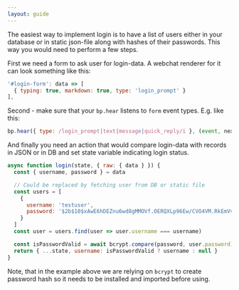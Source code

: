 ```yaml
---
layout: guide
---
```


The easiest way to implement login is to have a list of users either in your database or in static json-file along with hashes of their passwords. This way you would need to perform a few steps.

First we need a form to ask user for login-data. A webchat renderer for it can look something like this:

```js
'#login-form': data => [
  { typing: true, markdown: true, type: 'login_prompt' }
],
```

Second - make sure that your `bp.hear` listens to `form` event types. E.g. like this:

```js
bp.hear({ type: /login_prompt|text|message|quick_reply/i }, (event, next) => { /* ... */ })
```

And finally you need an action that would compare login-data with records in JSON or in DB and set state variable indicating login status.

```js
async function login(state, { raw: { data } }) {
  const { username, password } = data

  // Could be replaced by fetching user from DB or static file
  const users = [
    {
      username: 'testuser',
      password: '$2b$10$xAwE6hDEZnu6wd8gMMOVf.OERQXLp96Ew/CVO4VM.RkEmVvzKdpya' // 'myPlaintextPassword'
    }
  ]
  const user = users.find(user => user.username === username)

  const isPasswordValid = await bcrypt.compare(password, user.password)
  return { ...state, username: isPasswordValid ? username : null }
}
```

Note, that in the example above we are relying on `bcrypt` to create password hash so it needs to be installed and imported before using.
